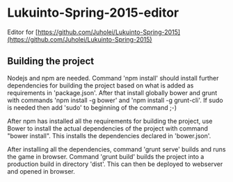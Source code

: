 # Lukuinto-Spring-2015-editor

Editor for [https://github.com/Juholei/Lukuinto-Spring-2015](https://github.com/Juholei/Lukuinto-Spring-2015)

## Building the project
Nodejs and npm are needed. Command 'npm install' should install further dependencies for building the project based on what is added as requirements in 'package.json'. After that install globally bower and grunt with commands 'npm install -g bower' and 'npm install -g grunt-cli'. If sudo is needed then add 'sudo' to beginning of the command ;-)

After npm has installed all the requirements for building the project, use Bower to install the actual dependencies of the project with command "bower install". This installs the dependencies declared in 'bower.json'.

After installing all the dependencies, command 'grunt serve' builds and runs the game in browser. Command 'grunt build' builds the project into a production build in directory 'dist'. This can then be deployed to webserver and opened in browser.

